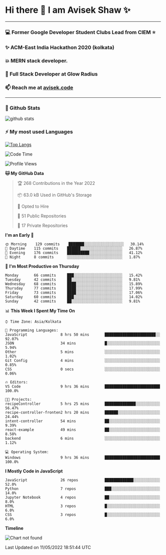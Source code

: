 # Hi there 👋 I am Avisek Shaw ✨

---
### :computer: Former Google Developer Student Clubs Lead from CIEM :star: 
###  ✨ ACM-East India Hackathon 2020 (kolkata)
###  :boom: MERN stack developer.
###  🔭 Full Stack Developer at Glow Radius
###  📫 Reach me at [avisek.code](https://avisekcode.netlify.app/)
---
### 🌱 Github Stats
![github stats](https://github-readme-stats.vercel.app/api?username=shawavisek35&count_private=true&show_icons=true&bg_color=315,48c6ef,6f86d6&title_color=ffffff&text_color=ffffff&icon_color=ee609c)
### ⚡ My most used Languages 
<!--![github stats](https://github-readme-stats.vercel.app/api?username=shawavisek35&show_icons=true&theme=radical)-->
[![Top Langs](https://github-readme-stats.vercel.app/api/top-langs/?username=shawavisek35&layout=compact)](https://github.com/shawavisek35)
<!--START_SECTION:waka-->
![Code Time](http://img.shields.io/badge/Code%20Time-0-blue)

![Profile Views](http://img.shields.io/badge/Profile%20Views-7-blue)

**🐱 My GitHub Data** 

> 🏆 268 Contributions in the Year 2022
 > 
> 📦 63.0 kB Used in GitHub's Storage 
 > 
> 💼 Opted to Hire
 > 
> 📜 51 Public Repositories 
 > 
> 🔑 17 Private Repositories  
 > 
**I'm an Early 🐤** 

```text
🌞 Morning    129 commits    ███████░░░░░░░░░░░░░░░░░░   30.14% 
🌆 Daytime    115 commits    ██████░░░░░░░░░░░░░░░░░░░   26.87% 
🌃 Evening    176 commits    ██████████░░░░░░░░░░░░░░░   41.12% 
🌙 Night      8 commits      ░░░░░░░░░░░░░░░░░░░░░░░░░   1.87%

```
📅 **I'm Most Productive on Thursday** 

```text
Monday       66 commits     ███░░░░░░░░░░░░░░░░░░░░░░   15.42% 
Tuesday      42 commits     ██░░░░░░░░░░░░░░░░░░░░░░░   9.81% 
Wednesday    68 commits     ████░░░░░░░░░░░░░░░░░░░░░   15.89% 
Thursday     77 commits     ████░░░░░░░░░░░░░░░░░░░░░   17.99% 
Friday       73 commits     ████░░░░░░░░░░░░░░░░░░░░░   17.06% 
Saturday     60 commits     ███░░░░░░░░░░░░░░░░░░░░░░   14.02% 
Sunday       42 commits     ██░░░░░░░░░░░░░░░░░░░░░░░   9.81%

```


📊 **This Week I Spent My Time On** 

```text
⌚︎ Time Zone: Asia/Kolkata

💬 Programming Languages: 
JavaScript               8 hrs 50 mins       ███████████████████████░░   92.07% 
JSON                     34 mins             █░░░░░░░░░░░░░░░░░░░░░░░░   5.94% 
Other                    5 mins              ░░░░░░░░░░░░░░░░░░░░░░░░░   1.02% 
Git Config               4 mins              ░░░░░░░░░░░░░░░░░░░░░░░░░   0.85% 
CSS                      0 secs              ░░░░░░░░░░░░░░░░░░░░░░░░░   0.06%

🔥 Editors: 
VS Code                  9 hrs 36 mins       █████████████████████████   100.0%

🐱‍💻 Projects: 
recipeController         5 hrs 25 mins       ██████████████░░░░░░░░░░░   56.47% 
recipe-controller-fronten2 hrs 20 mins       ██████░░░░░░░░░░░░░░░░░░░   24.44% 
intent-controller        54 mins             ██░░░░░░░░░░░░░░░░░░░░░░░   9.39% 
react-example            49 mins             ██░░░░░░░░░░░░░░░░░░░░░░░   8.58% 
backend                  6 mins              ░░░░░░░░░░░░░░░░░░░░░░░░░   1.12%

💻 Operating System: 
Windows                  9 hrs 36 mins       █████████████████████████   100.0%

```

**I Mostly Code in JavaScript** 

```text
JavaScript               26 repos            █████████████░░░░░░░░░░░░   52.0% 
Python                   7 repos             ███░░░░░░░░░░░░░░░░░░░░░░   14.0% 
Jupyter Notebook         4 repos             ██░░░░░░░░░░░░░░░░░░░░░░░   8.0% 
HTML                     3 repos             █░░░░░░░░░░░░░░░░░░░░░░░░   6.0% 
CSS                      3 repos             █░░░░░░░░░░░░░░░░░░░░░░░░   6.0%

```


**Timeline**

![Chart not found](https://raw.githubusercontent.com/shawavisek35/shawavisek35/master/charts/bar_graph.png) 


 Last Updated on 11/05/2022 18:51:44 UTC
<!--END_SECTION:waka-->
